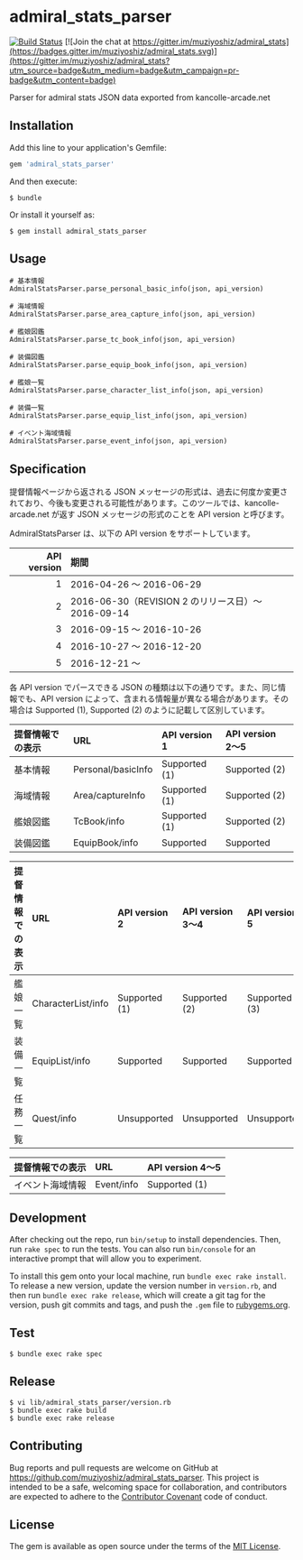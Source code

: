 # admiral_stats_parser

[![Build Status](https://travis-ci.org/muziyoshiz/admiral_stats_parser.svg?branch=master)](https://travis-ci.org/muziyoshiz/admiral_stats_parser) [![Join the chat at https://gitter.im/muziyoshiz/admiral_stats](https://badges.gitter.im/muziyoshiz/admiral_stats.svg)](https://gitter.im/muziyoshiz/admiral_stats?utm_source=badge&utm_medium=badge&utm_campaign=pr-badge&utm_content=badge)

Parser for admiral stats JSON data exported from kancolle-arcade.net

## Installation

Add this line to your application's Gemfile:

```ruby
gem 'admiral_stats_parser'
```

And then execute:

    $ bundle

Or install it yourself as:

    $ gem install admiral_stats_parser

## Usage

```
# 基本情報
AdmiralStatsParser.parse_personal_basic_info(json, api_version)

# 海域情報
AdmiralStatsParser.parse_area_capture_info(json, api_version)

# 艦娘図鑑
AdmiralStatsParser.parse_tc_book_info(json, api_version)

# 装備図鑑
AdmiralStatsParser.parse_equip_book_info(json, api_version)

# 艦娘一覧
AdmiralStatsParser.parse_character_list_info(json, api_version)

# 装備一覧
AdmiralStatsParser.parse_equip_list_info(json, api_version)

# イベント海域情報
AdmiralStatsParser.parse_event_info(json, api_version)
```

## Specification

提督情報ページから返される JSON メッセージの形式は、過去に何度か変更されており、今後も変更される可能性があります。このツールでは、kancolle-arcade.net が返す JSON メッセージの形式のことを API version と呼びます。

AdmiralStatsParser は、以下の API version をサポートしています。

| API version | 期間 |
|------------:|:-----|
| 1           | 2016-04-26 〜 2016-06-29 |
| 2           | 2016-06-30（REVISION 2 のリリース日）〜 2016-09-14 |
| 3           | 2016-09-15 〜 2016-10-26 |
| 4           | 2016-10-27 〜 2016-12-20 |
| 5           | 2016-12-21 〜 |

各 API version でパースできる JSON の種類は以下の通りです。また、同じ情報でも、API version によって、含まれる情報量が異なる場合があります。その場合は Supported (1), Supported (2) のように記載して区別しています。

| 提督情報での表示 | URL | API version 1 | API version 2〜5 |
|:----------------|:----|:--------------|:--------------|
| 基本情報 | Personal/basicInfo | Supported (1) | Supported (2) |
| 海域情報 | Area/captureInfo   | Supported (1) | Supported (2) |
| 艦娘図鑑 | TcBook/info        | Supported (1) | Supported (2) |
| 装備図鑑 | EquipBook/info     | Supported     | Supported     |

| 提督情報での表示 | URL | API version 2 | API version 3〜4 | API version 5 |
|:----------------|:----|:--------------|:-------------|:-------------|
| 艦娘一覧 | CharacterList/info | Supported (1) | Supported (2) | Supported (3) |
| 装備一覧 | EquipList/info     | Supported     | Supported     | Supported   |
| 任務一覧 | Quest/info         | Unsupported   | Unsupported   | Unsupported |

| 提督情報での表示 | URL | API version 4〜5 |
|:----------------|:----|:--------------|
| イベント海域情報 | Event/info | Supported (1) |

## Development

After checking out the repo, run `bin/setup` to install dependencies. Then, run `rake spec` to run the tests. You can also run `bin/console` for an interactive prompt that will allow you to experiment.

To install this gem onto your local machine, run `bundle exec rake install`. To release a new version, update the version number in `version.rb`, and then run `bundle exec rake release`, which will create a git tag for the version, push git commits and tags, and push the `.gem` file to [rubygems.org](https://rubygems.org).

## Test

```
$ bundle exec rake spec
```

## Release

```
$ vi lib/admiral_stats_parser/version.rb
$ bundle exec rake build
$ bundle exec rake release
```

## Contributing

Bug reports and pull requests are welcome on GitHub at https://github.com/muziyoshiz/admiral_stats_parser. This project is intended to be a safe, welcoming space for collaboration, and contributors are expected to adhere to the [Contributor Covenant](http://contributor-covenant.org) code of conduct.


## License

The gem is available as open source under the terms of the [MIT License](http://opensource.org/licenses/MIT).

